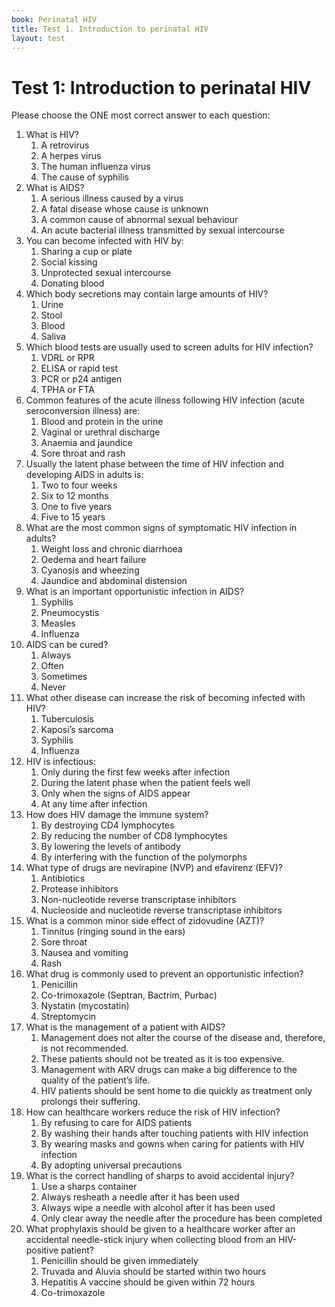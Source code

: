 ```yaml
---
book: Perinatal HIV
title: Test 1. Introduction to perinatal HIV
layout: test
---
```


# Test 1: Introduction to perinatal HIV

Please choose the ONE most correct answer to each question:

1.	What is HIV?
	1.	A retrovirus
	1.	A herpes virus
	1.	The human influenza virus
	1.	The cause of syphilis
2.	What is AIDS?
	1.	A serious illness caused by a virus
	1.	A fatal disease whose cause is unknown
	1.	A common cause of abnormal sexual behaviour
	1.	An acute bacterial illness transmitted by sexual intercourse
3.	You can become infected with HIV by:
	1.	Sharing a cup or plate
	1.	Social kissing
	1.	Unprotected sexual intercourse
	1.	Donating blood
4.	Which body secretions may contain large amounts of HIV?
	1.	Urine
	1.	Stool
	1.	Blood
	1.	Saliva
5.	Which blood tests are usually used to screen adults for HIV infection?
	1.	VDRL or RPR
	1.	ELISA or rapid test
	1.	PCR or p24 antigen
	1.	TPHA or FTA
6.	Common features of the acute illness following HIV infection (acute seroconversion illness) are:
	1.	Blood and protein in the urine
	1.	Vaginal or urethral discharge
	1.	Anaemia and jaundice
	1.	Sore throat and rash
7.	Usually the latent phase between the time of HIV infection and developing AIDS in adults is:
	1.	Two to four weeks
	1.	Six to 12 months
	1.	One to five years
	1.	Five to 15 years
8.	What are the most common signs of symptomatic HIV infection in adults?
	1.	Weight loss and chronic diarrhoea
	1.	Oedema and heart failure
	1.	Cyanosis and wheezing
	1.	Jaundice and abdominal distension
9.	What is an important opportunistic infection in AIDS?
	1.	Syphilis
	1.	Pneumocystis
	1.	Measles
	1.	Influenza
10.	AIDS can be cured?
	1.	Always
	1.	Often
	1.	Sometimes
	1.	Never
11.	What other disease can increase the risk of becoming infected with HIV?
	1.	Tuberculosis
	1.	Kaposi’s sarcoma
	1.	Syphilis
	1.	Influenza
12.	HIV is infectious:
	1.	Only during the first few weeks after infection
	1.	During the latent phase when the patient feels well
	1.	Only when the signs of AIDS appear
	1.	At any time after infection
13.	How does HIV damage the immune system?
	1.	By destroying CD4 lymphocytes
	1.	By reducing the number of CD8 lymphocytes
	1.	By lowering the levels of antibody
	1.	By interfering with the function of the polymorphs
14.	What type of drugs are nevirapine (NVP) and efavirenz (EFV)?
	1.	Antibiotics
	1.	Protease inhibitors
	1.	Non-nucleotide reverse transcriptase inhibitors
	1.	Nucleoside and nucleotide reverse transcriptase inhibitors
15.	What is a common minor side effect of zidovudine (AZT)?
	1.	Tinnitus (ringing sound in the ears)
	1.	Sore throat
	1.	Nausea and vomiting
	1.	Rash
16.	What drug is commonly used to prevent an opportunistic infection?
	1.	Penicillin
	1.	Co-trimoxazole (Septran, Bactrim, Purbac)
	1.	Nystatin (mycostatin)
	1.	Streptomycin
17.	What is the management of a patient with AIDS?
	1.	Management does not alter the course of the disease and, therefore, is not recommended.
	1.	These patients should not be treated as it is too expensive.
	1.	Management with ARV drugs can make a big difference to the quality of the patient’s life.
	1.	HIV patients should be sent home to die quickly as treatment only prolongs their suffering.
18.	How can healthcare workers reduce the risk of HIV infection?
	1.	By refusing to care for AIDS patients
	1.	By washing their hands after touching patients with HIV infection
	1.	By wearing masks and gowns when caring for patients with HIV infection
	1.	By adopting universal precautions
19.	What is the correct handling of sharps to avoid accidental injury?
	1.	Use a sharps container
	1.	Always resheath a needle after it has been used
	1.	Always wipe a needle with alcohol after it has been used
	1.	Only clear away the needle after the procedure has been completed
20.	What prophylaxis should be given to a healthcare worker after an accidental needle-stick injury when collecting blood from an HIV-positive patient?
	1.	Penicillin should be given immediately
	1.	Truvada and Aluvia should be started within two hours
	1.	Hepatitis A vaccine should be given within 72 hours
	1.	Co-trimoxazole


